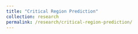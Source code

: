 ```yaml
---
title: "Critical Region Prediction"
collection: research
permalink: /research/critical-region-prediction/
---
```

